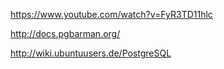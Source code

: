 https://www.youtube.com/watch?v=FyR3TD11hlc

http://docs.pgbarman.org/

http://wiki.ubuntuusers.de/PostgreSQL
